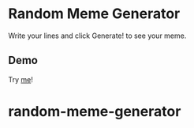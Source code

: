 # Random Meme Generator
Write your lines and click Generate! to see your meme.

## Demo
Try [me]()!
# random-meme-generator
